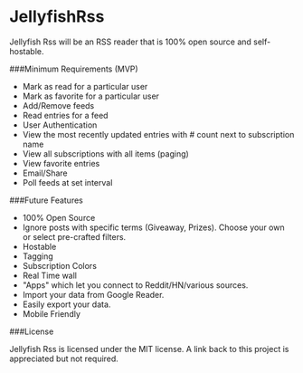 JellyfishRss
============

Jellyfish Rss will be an RSS reader that is 100% open source and self-hostable.

###Minimum Requirements (MVP)

+ Mark as read for a particular user
+ Mark as favorite for a particular user
+ Add/Remove feeds
+ Read entries for a feed
+ User Authentication
+ View the most recently updated entries with # count next to subscription name
+ View all subscriptions with all items (paging)
+ View favorite entries
+ Email/Share
+ Poll feeds at set interval

###Future Features

+ 100% Open Source
+ Ignore posts with specific terms (Giveaway, Prizes). Choose your own or select pre-crafted filters.
+ Hostable 
+ Tagging
+ Subscription Colors
+ Real Time wall
+ "Apps" which let you connect to Reddit/HN/various sources. 
+ Import your data from Google Reader.
+ Easily export your data.
+ Mobile Friendly 

###License

Jellyfish Rss is licensed under the MIT license. A link back to this project is appreciated but not required.